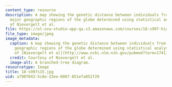 ```yaml
---
content_type: resource
description: A map showing the genetic distance between individuals from the five
  major geographic regions of the globe determined using statistical analysis. Courtesy
  of Nievergelt et al.
file: https://ol-ocw-studio-app-qa.s3.amazonaws.com/courses/18-s997-high-dimensional-statistics-spring-2015/a79070435c8e33ee6067851efa852f29_18-s997s15.jpg
file_type: image/jpeg
image_metadata:
  caption: A map showing the genetic distance between individuals from the five major
    geographic regions of the globe determined using statistical analysis. (Courtesy
    of [Nievergelt et al](http://www.ncbi.nlm.nih.gov/pubmed?term=17411342).)
  credit: Courtesy of Nievergelt et al.
  image-alt: A branched-tree diagram.
resourcetype: Image
title: 18-s997s15.jpg
uid: a7907043-5c8e-33ee-6067-851efa852f29
---
```

